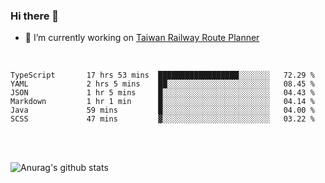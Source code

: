 ### Hi there 👋

- 🔭 I’m currently working on [Taiwan Railway Route Planner](https://github.com/Taiwan-Railway-Route-Planner)

<br/>

<!--START_SECTION:waka-->

```text
TypeScript       17 hrs 53 mins  ██████████████████░░░░░░░   72.29 %
YAML             2 hrs 5 mins    ██░░░░░░░░░░░░░░░░░░░░░░░   08.45 %
JSON             1 hr 5 mins     █░░░░░░░░░░░░░░░░░░░░░░░░   04.43 %
Markdown         1 hr 1 min      █░░░░░░░░░░░░░░░░░░░░░░░░   04.14 %
Java             59 mins         █░░░░░░░░░░░░░░░░░░░░░░░░   04.00 %
SCSS             47 mins         ▓░░░░░░░░░░░░░░░░░░░░░░░░   03.22 %
```

<!--END_SECTION:waka-->

<br/>
<br/>

![Anurag's github stats](https://github-readme-stats.vercel.app/api?username=DepickereSven&show_icons=true&theme=tokyonight)



<!--
**DepickereSven/DepickereSven** is a ✨ _special_ ✨ repository because its `README.md` (this file) appears on your GitHub profile.

Here are some ideas to get you started:

- 🔭 I’m currently working on ...
- 🌱 I’m currently learning ...
- 👯 I’m looking to collaborate on ...
- 🤔 I’m looking for help with ...
- 💬 Ask me about ...
- 📫 How to reach me: ...
- 😄 Pronouns: ...
- ⚡ Fun fact: ...
-->
